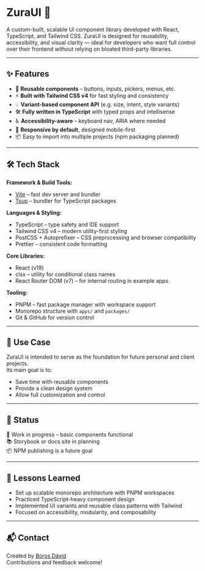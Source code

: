 # ZuraUI 🎨

A custom-built, scalable UI component library developed with React, TypeScript, and Tailwind CSS. ZuraUI is designed for reusability, accessibility, and visual clarity — ideal for developers who want full control over their frontend without relying on bloated third-party libraries.

---

## ✨ Features

- 🧱 **Reusable components** – buttons, inputs, pickers, menus, etc.
- ⚡ **Built with Tailwind CSS v4** for fast styling and consistency
- 💡 **Variant-based component API** (e.g. size, intent, style variants)
- 🛠️ **Fully written in TypeScript** with typed props and intellisense
- ♿ **Accessibility-aware** – keyboard nav, ARIA where needed
- 📐 **Responsive by default**, designed mobile-first
- 📦 Easy to import into multiple projects (npm packaging planned)

---

## 🛠️ Tech Stack

**Framework & Build Tools:**
- [Vite](https://vitejs.dev/) – fast dev server and bundler
- [Tsup](https://tsup.egoist.dev/) – bundler for TypeScript packages

**Languages & Styling:**
- TypeScript – type safety and IDE support
- Tailwind CSS v4 – modern utility-first styling
- PostCSS + Autoprefixer – CSS preprocessing and browser compatibility
- Prettier – consistent code formatting

**Core Libraries:**
- React (v19)
- clsx – utility for conditional class names
- React Router DOM (v7) – for internal routing in example apps

**Tooling:**
- PNPM – fast package manager with workspace support
- Monorepo structure with `apps/` and `packages/`
- Git & GitHub for version control

---

## 🚀 Use Case

ZuraUI is intended to serve as the foundation for future personal and client projects.  
Its main goal is to:
- Save time with reusable components
- Provide a clean design system
- Allow full customization and control

---

## 📌 Status

🧪 Work in progress – basic components functional  
📚 Storybook or docs site in planning  
📦 NPM publishing is a future goal

---

## 🧠 Lessons Learned

- Set up scalable monorepo architecture with PNPM workspaces  
- Practiced TypeScript-heavy component design  
- Implemented UI variants and reusable class patterns with Tailwind  
- Focused on accessibility, modularity, and composability

---

## 📬 Contact

Created by [Boros Dávid](https://github.com/bdavid112)  
Contributions and feedback welcome!
